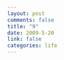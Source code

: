 ```yaml
--- 
layout: post
comments: false
title: "9"
date: 2009-5-20
link: false
categories: life
---
```

<object width="425" height="344"><param name="movie" value="http://www.youtube.com/v/5IQcMeNh7Hc&hl=en&fs=1"></param><param name="allowFullScreen" value="true"></param><param name="allowscriptaccess" value="always"></param><embed src="http://www.youtube.com/v/5IQcMeNh7Hc&hl=en&fs=1" type="application/x-shockwave-flash" allowscriptaccess="always" allowfullscreen="true" width="425" height="344"></embed></object>
